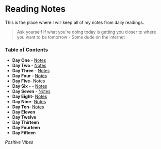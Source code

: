 
# Reading Notes

This is the place where I will keep all of my notes from daily readings.

> Ask yourself if what you're doing today is getting you closer to where you want to be tomorrow - Some dude on the internet

### Table of Contents

- **Day One** - [Notes](class-01.md)
- **Day Two** - [Notes](class-02.md)
- **Day Three** - [Notes](class-03.md)
- **Day Four** - [Notes](class-04.md)
- **Day Five**- [Notes](class-05.md)
- **Day Six** - - [Notes](class-06.md)
- **Day Seven** - [Notes](class-07.md)
- **Day Eight**- [Notes](class-08.md)
- **Day Nine**- [Notes](class-09.md)
- **Day Ten**- [Notes](class-10.md)
- **Day Eleven**
- **Day Twelve**
- **Day Thirteen**
- **Day Fourteen**
- **Day Fifteen**


*Positive Vibes*
